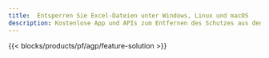```yaml
---
title:  Entsperren Sie Excel-Dateien unter Windows, Linux und macOS
description: Kostenlose App und APIs zum Entfernen des Schutzes aus den Dateien XLS, XLSX und ODS
---
```

{{< blocks/products/pf/agp/feature-solution >}} 

